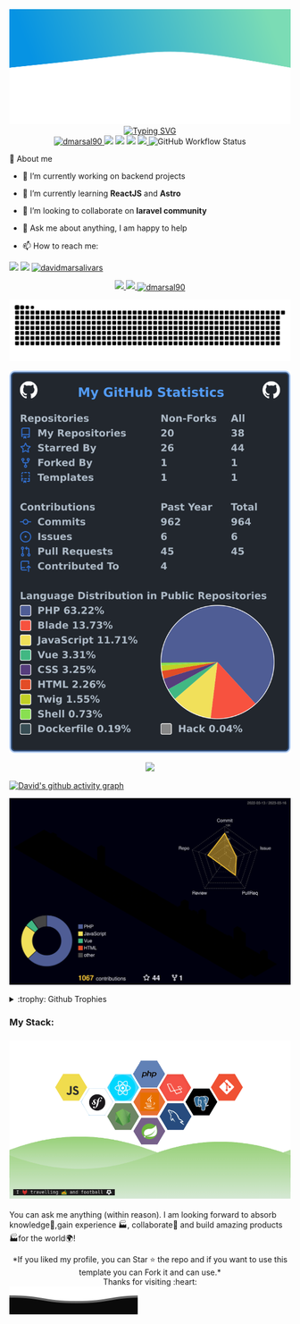 <img src="https://raw.githubusercontent.com/dmarsal90/dmarsal90/main/assets/header.svg" alt="header"/>


<!--   my-ticker -->
<div align="center">
<!--[![Typing SVG](https://readme-typing-svg.demolab.com?font=Fira+Code&weight=500&size=22&pause=1000&color=337EF7&center=true&vCenter=true&width=435&lines=Hi+there+%F0%9F%91%8B%2C+I+am+David;A+passionate+full+stack+developer;Welcome+to+My+Profile!;Over+5+years+of+experience;Always+learning+new+things)](https://git.io/typing-svg)-->
  <a href="https://git.io/typing-svg"><img src="https://readme-typing-svg.demolab.com?font=Fira+Code&weight=500&size=22&pause=1000&color=337EF7&center=true&vCenter=true&width=435&lines=Hi+there+%F0%9F%91%8B%2C+I+am+David;A+passionate+full+stack+developer;Welcome+to+My+Profile!;Over+5+years+of+experience;Always+learning+new+things" alt="Typing SVG" /></a>
</div>
<div align="center">
  <a href="https://github.com/dmarsal90">
  <img src="https://komarev.com/ghpvc/?username=dmarsal90&label=Profile%20views&color=0e75b6&style=plastic" alt="dmarsal90" />
    <a href="https://github.com/dmarsal90/dmarsal90"><img src="https://img.shields.io/badge/status-updating-brightgreen.svg"></a>
    <a href="https://github.com/dmarsal90/dmarsal90/graphs/contributors"><img src="https://img.shields.io/github/contributors/dmarsal90/dmarsal90?color=red"></a>
    <a href="https://github.com/dmarsal90/dmarsal90/stargazers"><img src="https://img.shields.io/github/stars/dmarsal90/dmarsal90.svg?color=yellow&logo=github"></a>
    <a href="https://github.com/dmarsal90/dmarsal90/network/members"><img src="https://img.shields.io/github/forks/dmarsal90/dmarsal90.svg?color=orange&logo=github">
  </a>
    <img alt="GitHub Workflow Status" src="https://img.shields.io/github/actions/workflow/status/dmarsal90/dmarsal90/profile-3d.yml?color=green">
</div>
  
  <div class="pull-left">

 :slightly_smiling_face: About me

- 🔭 I’m currently working on backend projects

- 🌱 I’m currently learning **ReactJS** and **Astro**

- 👯 I’m looking to collaborate on **laravel community**

- 💬 Ask me about anything, I am happy to help
    
- 📫 How to reach me:  

<div align="left">
  
  <a href = "mailto:davidmarsalivars@gmail.com" target="_blank"><img src="https://img.shields.io/badge/Gmail-D14836?style=for-the-badge&logo=gmail&logoColor=white"></a>
  <a href="https://www.linkedin.com/in/davidmarsalivars" target="_blank"><img src="https://img.shields.io/badge/-LinkedIn-%230077B5?style=for-the-badge&logo=linkedin&logoColor=white"></a>
  <a href="https://www.hackerrank.com/davidmarsalivars" target="blank"><img src="https://img.shields.io/badge/-Hackerrank-2EC866?style=for-the-badge&logo=HackerRank&logoColor=white" alt="davidmarsalivars"/></a>
  
<p align="left">
<div align="center">  
  <a href="https://github.com/dmarsal90">
  <img height="180em" src="https://github-readme-stats.vercel.app/api?username=dmarsal90&show_icons=true&theme=react&border_radius=20&include_all_commits=true&count_private=true"/>
  <img height="180em" src="https://github-readme-stats.vercel.app/api/top-langs/?username=dmarsal90&layout=compact&langs_count=7&theme=react&border_radius=20"/>
  <img align="center" height="180em" src="https://github-readme-streak-stats.herokuapp.com/?user=dmarsal90&count_private=true&theme=react&border_radius=20" alt="dmarsal90" /></p></div> 
    
<p align="center"> <a href="https://github.com/ryo-ma/github-profile-trophy"></a> </p> 
 

   ![Snake animation](https://github.com/dmarsal90/dmarsal90/blob/output/github-contribution-grid-snake.svg)
  
   ![My user statistics](images/userstats.svg)
  
  <div style="text-align: center;">
    

![](http://github-profile-summary-cards.vercel.app/api/cards/profile-details?username=dmarsal90&theme=github_dark)
    

</div>

</div>
  
  [![David's github activity graph](https://github-readme-activity-graph.cyclic.app/graph?username=dmarsal90&theme=react-dark)](https://github.com/dmarsal90/github-readme-activity-graph)
  
 <!-- [![David's github activity graph](https://activity-graph.herokuapp.com/graph?username=dmarsal90&theme=xcode)](https://github.com/dmarsal90)-->
  
  ![](./profile-3d-contrib/profile-night-rainbow.svg)

  
<div align="left">
<details>
  <summary>:trophy: Github Trophies</summary>
  
  [![trophy](https://github-profile-trophy.vercel.app/?username=dmarsal90&theme=onedark)](https://github.com/dmarsal90/github-profile-trophy)
</div>
  </details>

<h3 align="left">My Stack:</h3>

<h3 align="center">
<img src="https://raw.githubusercontent.com/dmarsal90/dmarsal90/main/assets/stack-hills.png" alt="stacks"/>
</h3>

You can ask me anything (within reason). I am looking forward to absorb knowledge🧠,gain experience 🏭, collaborate🤝 and build amazing products 🏭for the world🌍!

  <div align="center">
    *If you liked my profile, you can Star ⭐ the repo and if you want to use this template you can Fork it and can use.* <br>
    Thanks for visiting :heart:
   </div> 



<img src="https://raw.githubusercontent.com/dmarsal90/dmarsal90/main/assets/footer.svg" alt="footer"/>

